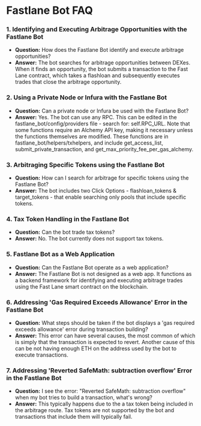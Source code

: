 # Fastlane Bot FAQ

### **1. Identifying and Executing Arbitrage Opportunities with the Fastlane Bot**
- **Question:** How does the Fastlane Bot identify and execute arbitrage opportunities?
- **Answer:** The bot searches for arbitrage opportunities between DEXes. When it finds an opportunity, the bot submits a transaction to the Fast Lane contract, which takes a flashloan and subsequently executes trades that close the arbitrage opportunity.

### **2. Using a Private Node or Infura with the Fastlane Bot**
- **Question:** Can a private node or Infura be used with the Fastlane Bot?
- **Answer:** Yes. The bot can use any RPC. This can be edited in the fastlane_bot/config/providers file - search for: self.RPC_URL. Note that some functions require an Alchemy API key, making it necessary unless the functions themselves are modified. These functions are in fastlane_bot/helpers/txhelpers, and include get_access_list, submit_private_transaction, and get_max_priority_fee_per_gas_alchemy.

### **3. Arbitraging Specific Tokens using the Fastlane Bot**
- **Question:** How can I search for arbitrage for specific tokens using the Fastlane Bot?
- **Answer:** The bot includes two Click Options - flashloan_tokens & target_tokens - that enable searching only pools that include specific tokens. 

### **4. Tax Token Handling in the Fastlane Bot**
- **Question:** Can the bot trade tax tokens?
- **Answer:** No. The bot currently does not support tax tokens.

### **5. Fastlane Bot as a Web Application**
- **Question:** Can the Fastlane Bot operate as a web application?
- **Answer:** The Fastlane Bot is not designed as a web app. It functions as a backend framework for identifying and executing arbitrage trades using the Fast Lane smart contract on the blockchain.

### **6. Addressing 'Gas Required Exceeds Allowance' Error in the Fastlane Bot**
- **Question:** What steps should be taken if the bot displays a 'gas required exceeds allowance' error during transaction building?
- **Answer:** This error can have several causes, the most common of which is simply that the transaction is expected to revert. Another cause of this can be not having enough ETH on the address used by the bot to execute transactions. 

### **7. Addressing 'Reverted SafeMath: subtraction overflow' Error in the Fastlane Bot**
- **Question:** I see the error: "Reverted SafeMath: subtraction overflow" when my bot tries to build a transaction, what's wrong?
- **Answer:** This typically happens due to the a tax token being included in the arbitrage route. Tax tokens are not supported by the bot and transactions that include them will typically fail.  


